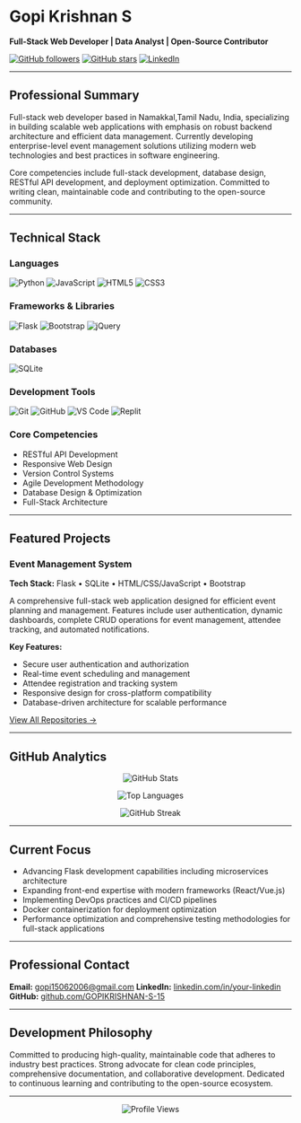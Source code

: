 # Gopi Krishnan S

**Full-Stack Web Developer | Data Analyst  | Open-Source Contributor**

[![GitHub followers](https://img.shields.io/github/followers/GOPIKRISHNAN-S-15?label=Follow&style=flat-square&color=0366d6)](https://github.com/GOPIKRISHNAN-S-15)
[![GitHub stars](https://img.shields.io/github/stars/GOPIKRISHNAN-S-15?style=flat-square&color=yellow)](https://github.com/GOPIKRISHNAN-S-15)
[![LinkedIn](https://img.shields.io/badge/LinkedIn-Connect-0077B5?style=flat-square&logo=linkedin&logoColor=white)](https://www.linkedin.com/in/your-linkedin)

---

## Professional Summary

Full-stack web developer based in Namakkal,Tamil Nadu, India, specializing in building scalable web applications with emphasis on robust backend architecture and efficient data management. Currently developing enterprise-level event management solutions utilizing modern web technologies and best practices in software engineering.

Core competencies include full-stack development, database design, RESTful API development, and deployment optimization. Committed to writing clean, maintainable code and contributing to the open-source community.

---

## Technical Stack

### Languages
![Python](https://img.shields.io/badge/Python-3776AB?style=for-the-badge&logo=python&logoColor=white)
![JavaScript](https://img.shields.io/badge/JavaScript-F7DF1E?style=for-the-badge&logo=javascript&logoColor=black)
![HTML5](https://img.shields.io/badge/HTML5-E34F26?style=for-the-badge&logo=html5&logoColor=white)
![CSS3](https://img.shields.io/badge/CSS3-1572B6?style=for-the-badge&logo=css3&logoColor=white)

### Frameworks & Libraries
![Flask](https://img.shields.io/badge/Flask-000000?style=for-the-badge&logo=flask&logoColor=white)
![Bootstrap](https://img.shields.io/badge/Bootstrap-7952B3?style=for-the-badge&logo=bootstrap&logoColor=white)
![jQuery](https://img.shields.io/badge/jQuery-0769AD?style=for-the-badge&logo=jquery&logoColor=white)

### Databases
![SQLite](https://img.shields.io/badge/SQLite-003B57?style=for-the-badge&logo=sqlite&logoColor=white)

### Development Tools
![Git](https://img.shields.io/badge/Git-F05032?style=for-the-badge&logo=git&logoColor=white)
![GitHub](https://img.shields.io/badge/GitHub-181717?style=for-the-badge&logo=github&logoColor=white)
![VS Code](https://img.shields.io/badge/VS_Code-007ACC?style=for-the-badge&logo=visual-studio-code&logoColor=white)
![Replit](https://img.shields.io/badge/Replit-667881?style=for-the-badge&logo=replit&logoColor=white)

### Core Competencies
- RESTful API Development
- Responsive Web Design
- Version Control Systems
- Agile Development Methodology
- Database Design & Optimization
- Full-Stack Architecture

---

## Featured Projects

### Event Management System
**Tech Stack:** Flask • SQLite • HTML/CSS/JavaScript • Bootstrap

A comprehensive full-stack web application designed for efficient event planning and management. Features include user authentication, dynamic dashboards, complete CRUD operations for event management, attendee tracking, and automated notifications.

**Key Features:**
- Secure user authentication and authorization
- Real-time event scheduling and management
- Attendee registration and tracking system
- Responsive design for cross-platform compatibility
- Database-driven architecture for scalable performance

[View All Repositories →](https://github.com/GOPIKRISHNAN-S-15?tab=repositories)

---

## GitHub Analytics

<p align="center">
  <img src="https://github-readme-stats.vercel.app/api?username=GOPIKRISHNAN-S-15&show_icons=true&theme=github_dark&hide_border=true&bg_color=0d1117&title_color=58a6ff&icon_color=1f6feb&text_color=c9d1d9" alt="GitHub Stats" />
</p>

<p align="center">
  <img src="https://github-readme-stats.vercel.app/api/top-langs/?username=GOPIKRISHNAN-S-15&layout=compact&theme=github_dark&hide_border=true&bg_color=0d1117&title_color=58a6ff&text_color=c9d1d9" alt="Top Languages" />
</p>

<p align="center">
  <img src="https://github-readme-streak-stats.herokuapp.com/?user=GOPIKRISHNAN-S-15&theme=github-dark-blue&hide_border=true&background=0d1117" alt="GitHub Streak" />
</p>

---

## Current Focus

- Advancing Flask development capabilities including microservices architecture
- Expanding front-end expertise with modern frameworks (React/Vue.js)
- Implementing DevOps practices and CI/CD pipelines
- Docker containerization for deployment optimization
- Performance optimization and comprehensive testing methodologies for full-stack applications

---

## Professional Contact

**Email:** gopi15062006@gmail.com 
**LinkedIn:** [linkedin.com/in/your-linkedin]((https://www.linkedin.com/in/gopi15))  
**GitHub:** [github.com/GOPIKRISHNAN-S-15](https://github.com/GOPIKRISHNAN-S-15)

---

## Development Philosophy

Committed to producing high-quality, maintainable code that adheres to industry best practices. Strong advocate for clean code principles, comprehensive documentation, and collaborative development. Dedicated to continuous learning and contributing to the open-source ecosystem.

---

<p align="center">
  <img src="https://komarev.com/ghpvc/?username=GOPIKRISHNAN-S-15&color=blueviolet&style=flat-square&label=Profile+Views" alt="Profile Views" />
</p>
